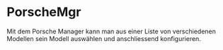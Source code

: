 # PorscheMgr
Mit dem Porsche Manager kann man aus einer Liste von verschiedenen Modellen sein Modell auswählen und anschliessend konfigurieren.
